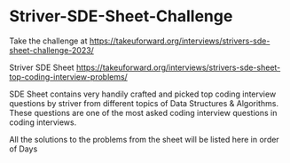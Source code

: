 # Striver-SDE-Sheet-Challenge
Take the challenge at https://takeuforward.org/interviews/strivers-sde-sheet-challenge-2023/

Striver SDE Sheet https://takeuforward.org/interviews/strivers-sde-sheet-top-coding-interview-problems/

SDE Sheet contains very handily crafted and picked top coding interview questions by striver from different topics of Data Structures & Algorithms. These questions are one of the most asked coding interview questions in coding interviews.

All the solutions to the problems from the sheet will be listed here in order of Days
